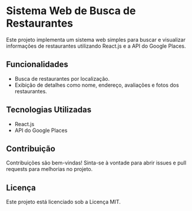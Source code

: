 # Sistema Web de Busca de Restaurantes

Este projeto implementa um sistema web simples para buscar e visualizar informações de restaurantes utilizando React.js e a API do Google Places.

## Funcionalidades

- Busca de restaurantes por localização.
- Exibição de detalhes como nome, endereço, avaliações e fotos dos restaurantes.

## Tecnologias Utilizadas

- React.js
- API do Google Places

## Contribuição

Contribuições são bem-vindas! Sinta-se à vontade para abrir issues e pull requests para melhorias no projeto.

## Licença

Este projeto está licenciado sob a Licença MIT.
